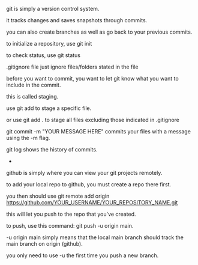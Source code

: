 git is simply a version control system. 

it tracks changes and saves snapshots through commits.

you can also create branches as well as go back to your previous commits.

to initialize a repository, use git init

to check status, use git status

.gitignore file just ignore files/folders stated in the file

before you want to commit, you want to let git know what you want to include in the commit.

this is called staging. 

use git add to stage a specific file.

or use git add . to stage all files excluding those indicated in .gitignore

git commit -m "YOUR MESSAGE HERE" commits your files with a message using the -m flag.

git log shows the history of commits.

-

github is simply where you can view your git projects remotely.

to add your local repo to github, you must create a repo there first.

you then should use git remote add origin https://github.com/YOUR_USERNAME/YOUR_REPOSITORY_NAME.git

this will let you push to the repo that you've created.

to push, use this command: git push -u origin main.

-u origin main simply means that the local main branch should track the main branch on origin (github).

you only need to use -u the first time you push a new branch.